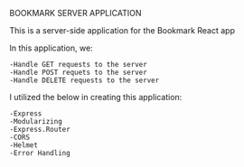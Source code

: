 BOOKMARK SERVER APPLICATION

This is a server-side application for the Bookmark React app

In this application, we:

    -Handle GET requests to the server
    -Handle POST requets to the server
    -Handle DELETE requests to the server

I utilized the below in creating this application:

    -Express
    -Modularizing
    -Express.Router
    -CORS
    -Helmet
    -Error Handling
